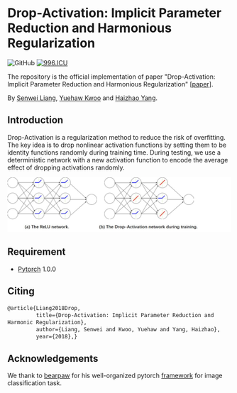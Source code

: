 # Drop-Activation: Implicit Parameter Reduction and Harmonious Regularization
![GitHub](https://img.shields.io/github/license/gbup-group/DIANet.svg)
[![996.ICU](https://img.shields.io/badge/link-996.icu-red.svg)](https://996.icu) 

The repository is the official implementation of paper "Drop-Activation: Implicit Parameter Reduction and Harmonious Regularization" [[paper]](https://arxiv.org/abs/1811.05850).

By [Senwei Liang](https://github.com/LeungSamWai), [Yuehaw Kwoo](https://www.google.com) and [Haizhao Yang](https://haizhaoyang.github.io/).

## Introduction
Drop-Activation is a regularization method to reduce the risk of overfitting. The key idea is to drop nonlinear activation functions by setting them to be identity functions randomly during training time. During testing, we use a deterministic network with a new activation function to encode the average effect of dropping activations randomly.

![image-w20](https://github.com/LeungSamWai/Drop-Activation/blob/master/images/fig-dropact.jpg)

## Requirement
* [Pytorch](https://pytorch.org/) 1.0.0

## Citing
```
@article{Liang2018Drop,
         title={Drop-Activation: Implicit Parameter Reduction and Harmonic Regularization},
         author={Liang, Senwei and Kwoo, Yuehaw and Yang, Haizhao},
         year={2018},}
```

## Acknowledgements
We thank to [bearpaw](https://github.com/bearpaw) for his well-organized pytorch [framework](https://github.com/bearpaw/pytorch-classification) for image classification task. 

